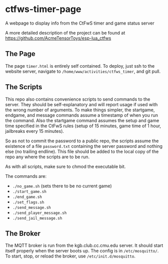 # ctfws-timer-page
A webpage to display info from the CtFwS timer and game status server

A more detailed description of the project can be found at
https://github.com/AcmeTensorToys/esp-lua_ctfws

## The Page
The page `timer.html` is entirely self contained. To deploy, just ssh to the
website server, navigate to `/home/www/activities/ctfws_timer`, and git pull.

## The Scripts
This repo also contains convenience scripts to send commands to the server.
They should be self-explanatory and will report usage if used with the wrong
number of arguments. To make things simpler, the startgame, endgame, and
message commands assume a timestamp of when you run the command. Also the
startgame command assumes the setup and game time specified in the CtFwS rules
(setup of 15 minutes, game time of 1 hour, jailbreaks every 15 minutes).

So as not to commit the password to a public repo, the scripts assume the
existence of a file `password.txt` containing the server password and nothing
else (no trailing endline). This file should be added to the local copy of the
repo any where the scripts are to be run.

As with all scripts, make sure to chmod the executable bit.

The commands are:
* `./no_game.sh` (sets there to be no current game)
* `./start_game.sh`
* `./end_game.sh`
* `./set_flags.sh`
* `./send_message.sh`
* `./send_player_message.sh`
* `./send_jail_message.sh`

## The Broker
The MQTT broker is run from the kgb.club.cc.cmu.edu server. It should start
itself properly when the server boots up. The config is in `/etc/mosquitto/`.
To start, stop, or reload the broker, use `/etc/init.d/mosquitto`.

